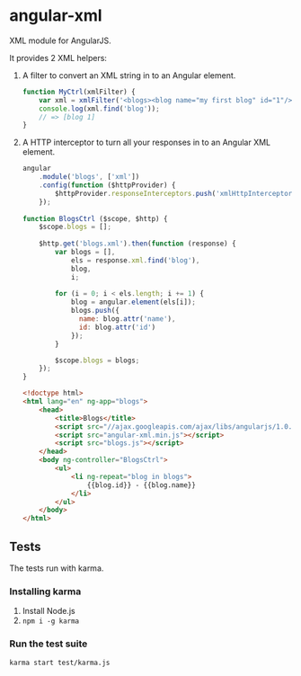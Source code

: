 angular-xml
===========

XML module for AngularJS.

It provides 2 XML helpers:

1.  A filter to convert an XML string in to an Angular element.

    ```js
    function MyCtrl(xmlFilter) {
        var xml = xmlFilter('<blogs><blog name="my first blog" id="1"/></blogs>');
        console.log(xml.find('blog'));
        // => [blog 1]
    }
    ```
    
2.  A HTTP interceptor to turn all your responses in to an Angular XML element.

    ```js
    angular
        .module('blogs', ['xml'])
        .config(function ($httpProvider) {
            $httpProvider.responseInterceptors.push('xmlHttpInterceptor');
        });
        
    function BlogsCtrl ($scope, $http) {
        $scope.blogs = [];
        
        $http.get('blogs.xml').then(function (response) {
            var blogs = [],
                els = response.xml.find('blog'),
                blog,
                i;
            
            for (i = 0; i < els.length; i += 1) {
                blog = angular.element(els[i]);
                blogs.push({
                  name: blog.attr('name'),
                  id: blog.attr('id')
                });
            }

            $scope.blogs = blogs;
        });
    }
    ```
    
    ```html
    <!doctype html>
    <html lang="en" ng-app="blogs">
        <head>
            <title>Blogs</title>
            <script src="//ajax.googleapis.com/ajax/libs/angularjs/1.0.6/angular.min.js"></script>
            <script src="angular-xml.min.js"></script>
            <script src="blogs.js"></script>
        </head>
        <body ng-controller="BlogsCtrl">
            <ul>
                <li ng-repeat="blog in blogs">
                    {{blog.id}} - {{blog.name}}
                </li>
            </ul>
        </body>
    </html>
    ```

Tests
-----

The tests run with karma.

### Installing karma

1. Install Node.js
2. `npm i -g karma`

### Run the test suite

```
karma start test/karma.js
```

